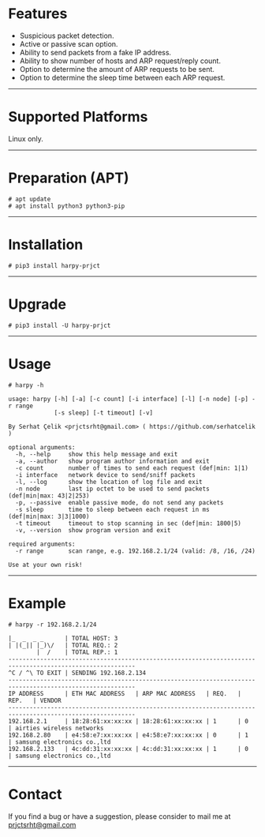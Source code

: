 # Features

- Suspicious packet detection.
- Active or passive scan option.
- Ability to send packets from a fake IP address.
- Ability to show number of hosts and ARP request/reply count.
- Option to determine the amount of ARP requests to be sent.
- Option to determine the sleep time between each ARP request.

---

# Supported Platforms

Linux only.

---

# Preparation (APT)

```shell script
# apt update
# apt install python3 python3-pip
```

---

# Installation

```shell script
# pip3 install harpy-prjct
```

---

# Upgrade

```shell script
# pip3 install -U harpy-prjct
```

---

# Usage

```shell script
# harpy -h
```
```
usage: harpy [-h] [-a] [-c count] [-i interface] [-l] [-n node] [-p] -r range
             [-s sleep] [-t timeout] [-v]

By Serhat Çelik <prjctsrht@gmail.com> ( https://github.com/serhatcelik )

optional arguments:
  -h, --help     show this help message and exit
  -a, --author   show program author information and exit
  -c count       number of times to send each request (def|min: 1|1)
  -i interface   network device to send/sniff packets
  -l, --log      show the location of log file and exit
  -n node        last ip octet to be used to send packets (def|min|max: 43|2|253)
  -p, --passive  enable passive mode, do not send any packets
  -s sleep       time to sleep between each request in ms (def|min|max: 3|3|1000)
  -t timeout     timeout to stop scanning in sec (def|min: 1800|5)
  -v, --version  show program version and exit

required arguments:
  -r range       scan range, e.g. 192.168.2.1/24 (valid: /8, /16, /24)

Use at your own risk!
```

---

# Example

```shell script
# harpy -r 192.168.2.1/24
```
```
|_  _  _ _      | TOTAL HOST: 3
| |(_|| |_)\/   | TOTAL REQ.: 2
        |  /    | TOTAL REP.: 1
----------------------------------------------------------------------------------------------------------
^C / ^\ TO EXIT | SENDING 192.168.2.134
----------------------------------------------------------------------------------------------------------
IP ADDRESS      | ETH MAC ADDRESS   | ARP MAC ADDRESS   | REQ.   | REP.   | VENDOR
----------------------------------------------------------------------------------------------------------
192.168.2.1     | 18:28:61:xx:xx:xx | 18:28:61:xx:xx:xx | 1      | 0      | airties wireless networks
192.168.2.80    | e4:58:e7:xx:xx:xx | e4:58:e7:xx:xx:xx | 0      | 1      | samsung electronics co.,ltd
192.168.2.133   | 4c:dd:31:xx:xx:xx | 4c:dd:31:xx:xx:xx | 1      | 0      | samsung electronics co.,ltd
```

---

# Contact

If you find a bug or have a suggestion, please consider to mail me at <prjctsrht@gmail.com>
